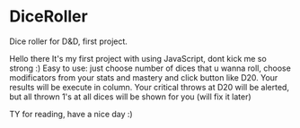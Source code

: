 # DiceRoller
Dice roller for D&amp;D, first project.

Hello there
It's my first project with using JavaScript, dont kick me so strong :)
Easy to use: just choose number of dices that u wanna roll, choose modificators from your stats and mastery and click button like D20.
Your results will be execute in column.
Your critical throws at D20 will be alerted, but all thrown 1's at all dices will be shown for you (will fix it later)

TY for reading, have a nice day :)
